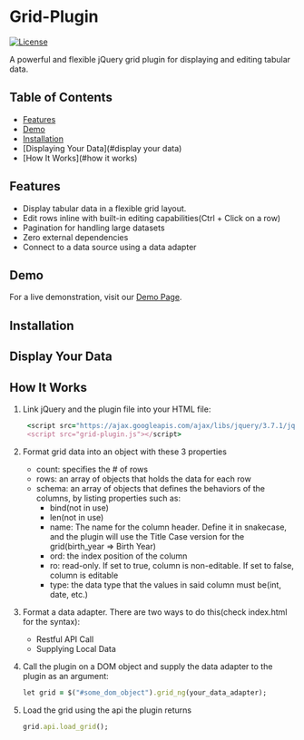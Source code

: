 # Grid-Plugin

[![License](https://img.shields.io/badge/License-MIT-blue.svg)](LICENSE)

A powerful and flexible jQuery grid plugin for displaying and editing tabular data.

## Table of Contents

- [Features](#features)
- [Demo](#demo)
- [Installation](#installation)
- [Displaying Your Data](#display your data)
- [How It Works](#how it works)

## Features

- Display tabular data in a flexible grid layout.
- Edit rows inline with built-in editing capabilities(Ctrl + Click on a row)
- Pagination for handling large datasets
- Zero external dependencies
- Connect to a data source using a data adapter
  
## Demo

For a live demonstration, visit our [Demo Page](https://global-virtual-networks.github.io/Grid-Plugin/).

## Installation


## Display Your Data

## How It Works
1. Link jQuery and the plugin file into your HTML file:
   ```ruby
    <script src="https://ajax.googleapis.com/ajax/libs/jquery/3.7.1/jquery.min.js"></script>
    <script src="grid-plugin.js"></script>
    ```
2. Format grid data into an object with these 3 properties
   - count: specifies the # of rows
   - rows: an array of objects that holds the data for each row
   - schema: an array of objects that defines the behaviors of the columns, by listing properties such as:
     - bind(not in use)
     - len(not in use)
     - name: The name for the column header. Define it in snakecase, and the plugin will use the Title Case version for the grid(birth_year => Birth Year)
     - ord: the index position of the column
     - ro: read-only. If set to true, column is non-editable. If set to false, column is editable
     - type: the data type that the values in said column must be(int, date, etc.)

2. Format a data adapter. There are two ways to do this(check index.html for the syntax):
    - Restful API Call
    - Supplying Local Data

3. Call the plugin on a DOM object and supply the data adapter to the plugin as an argument:
    ```ruby
    let grid = $("#some_dom_object").grid_ng(your_data_adapter);
    ```

5. Load the grid using the api the plugin returns
    ```ruby
    grid.api.load_grid();
    ```
